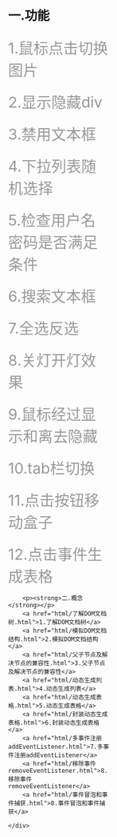 <!DOCTYPE html>
<html lang="en">
<head>
	<meta charset="UTF-8">
	<title>JS基础案例</title>
	<style type="text/css">
	p {
		font-size: 25px;
	}
	.main {
		margin: 150px;
	}
	a {
		display: block;
		margin-top: 20px;
		color: #999;
		text-decoration: none;
		font-size: 30px;
	}
	a:hover {
		color: #f10215;
		text-decoration: underline;
	}
	</style>
</head>
<body>
	<div class="main">
		<p><strong>一.功能</strong></p>
		<a href="html/鼠标点击切换图片.html">1.鼠标点击切换图片</a>
		<a href="html/显示隐藏div.html">2.显示隐藏div</a>		
		<a href="html/禁用文本框.html">3.禁用文本框</a>
		<a href="html/下拉列表随机选择.html">4.下拉列表随机选择</a>
		<a href="html/检查用户名密码是否满足条件.html">5.检查用户名密码是否满足条件</a>
		<a href="html/搜索文本框.html">6.搜索文本框</a>
		<a href="html/全选反选.html">7.全选反选</a>
		<a href="html/关灯开灯效果.html">8.关灯开灯效果</a>
		<a href="html/鼠标经过显示和离去隐藏.html">9.鼠标经过显示和离去隐藏</a>
		<a href="html/tab栏切换.html">10.tab栏切换</a>
		<a href="html/点击按钮移动盒子.html">11.点击按钮移动盒子</a>
		<a href="html/点击事件生成表格.html">12.点击事件生成表格</a>
			

		<p><strong>二.概念</strong></p>
		<a href="html/了解DOM文档树.html">1.了解DOM文档树</a>
		<a href="html/模拟DOM文档结构.html">2.模拟DOM文档结构</a>
		<a href="html/父子节点及解决节点的兼容性.html">3.父子节点及解决节点的兼容性</a>	
		<a href="html/动态生成列表.html">4.动态生成列表</a>	
		<a href="html/动态生成表格.html">5.动态生成表格</a>
		<a href="html/封装动态生成表格.html">6.封装动态生成表格</a>
		<a href="html/多事件注册addEventListener.html">7.多事件注册addEventListener</a>
		<a href="html/移除事件removeEventListener.html">8.移除事件removeEventListener</a>
		<a href="html/事件冒泡和事件捕获.html">8.事件冒泡和事件捕获</a>
		
	</div>
</body>
</html>
